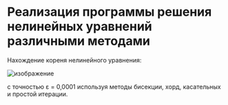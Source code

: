 # Реализация программы решения нелинейных уравнений различными методами

Нахождение кореня нелинейного уравнения: 

![изображение](https://user-images.githubusercontent.com/98205207/220190324-68d0e880-8f11-4136-9130-95e9369a047f.png)

с точностью ε = 0,0001 используя методы бисекции, хорд, касательных и простой итерации.
